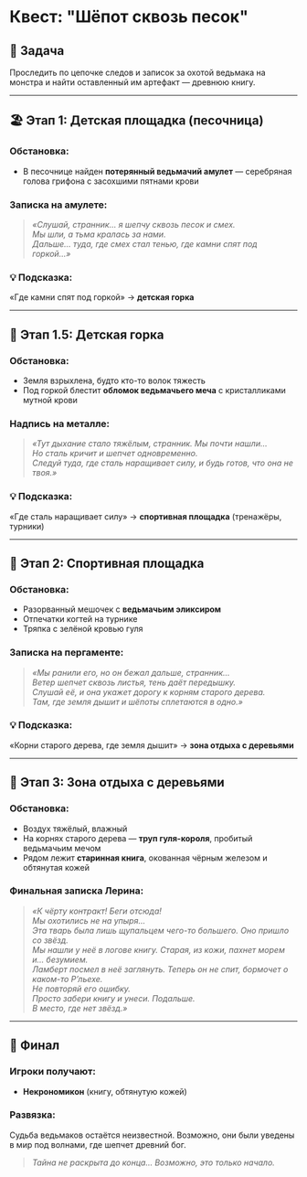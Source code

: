 # Квест: "Шёпот сквозь песок"

## 🎯 Задача
Проследить по цепочке следов и записок за охотой ведьмака на монстра и найти оставленный им артефакт — древнюю книгу.

---

## 🏖️ Этап 1: Детская площадка (песочница)

### Обстановка:
- В песочнице найден **потерянный ведьмачий амулет** — серебряная голова грифона с засохшими пятнами крови

### Записка на амулете:
> *«Слушай, странник… я шепчу сквозь песок и смех.*  
> *Мы шли, а тьма кралась за нами.*  
> *Дальше… туда, где смех стал тенью, где камни спят под горкой…»*

### 💡 Подсказка:
«Где камни спят под горкой» → **детская горка**

---

## 🛝 Этап 1.5: Детская горка

### Обстановка:
- Земля взрыхлена, будто кто-то волок тяжесть
- Под горкой блестит **обломок ведьмачьего меча** с кристалликами мутной крови

### Надпись на металле:
> *«Тут дыхание стало тяжёлым, странник. Мы почти нашли…*  
> *Но сталь кричит и шепчет одновременно.*  
> *Следуй туда, где сталь наращивает силу, и будь готов, что она не твоя.»*

### 💡 Подсказка:
«Где сталь наращивает силу» → **спортивная площадка** (тренажёры, турники)

---

## 💪 Этап 2: Спортивная площадка

### Обстановка:
- Разорванный мешочек с **ведьмачьим эликсиром**
- Отпечатки когтей на турнике
- Тряпка с зелёной кровью гуля

### Записка на пергаменте:
> *«Мы ранили его, но он бежал дальше, странник…*  
> *Ветер шепчет сквозь листья, тень даёт передышку.*  
> *Слушай её, и она укажет дорогу к корням старого дерева.*  
> *Там, где земля дышит и шёпоты сплетаются в одно.»*

### 💡 Подсказка:
«Корни старого дерева, где земля дышит» → **зона отдыха с деревьями**

---

## 🌳 Этап 3: Зона отдыха с деревьями

### Обстановка:
- Воздух тяжёлый, влажный
- На корнях старого дерева — **труп гуля-короля**, пробитый ведьмачьим мечом
- Рядом лежит **старинная книга**, окованная чёрным железом и обтянутая кожей

### Финальная записка Лерина:
> *«К чёрту контракт! Беги отсюда!*  
> *Мы охотились не на упыря…*  
> *Эта тварь была лишь щупальцем чего-то большего. Оно пришло со звёзд.*  
> *Мы нашли у неё в логове книгу. Старая, из кожи, пахнет морем и… безумием.*  
> *Ламберт посмел в неё заглянуть. Теперь он не спит, бормочет о каком-то Р’льехе.*  
> *Не повторяй его ошибку.*  
> *Просто забери книгу и унеси. Подальше.*  
> *В место, где нет звёзд.»*

---

## 📖 Финал

### Игроки получают:
- **Некрономикон** (книгу, обтянутую кожей)

### Развязка:
Судьба ведьмаков остаётся неизвестной. Возможно, они были уведены в мир под волнами, где шепчет древний бог.

> *Тайна не раскрыта до конца… Возможно, это только начало.*